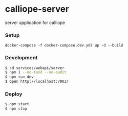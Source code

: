 # calliope-server

server application for calliope

### Setup

```
docker-compose -f docker-compose.dev.yml up -d --build
```

### Development

```bash
$ cd services/webapi/server
$ npm i --no-fund --no-audit
$ npm run dev
$ open http://localhost:7003/
```

### Deploy

```bash
$ npm start
$ npm stop
```